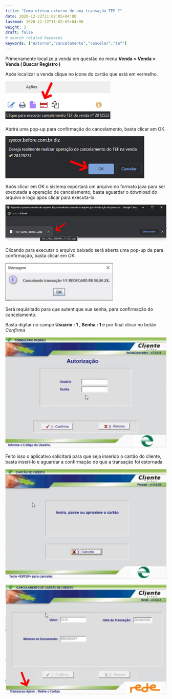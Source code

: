 ```yaml
---
title: "Como efetuo extorno de uma transação TEF ?"
date: 2020-12-22T11:02:05+04:00
lastmod: 2020-12-22T11:02:05+04:00
weight: 3
draft: false
# search related keywords
keywords: ["extorno","cancelamento","cancelar","tef"]
---
```


Primeiramente localize a venda em questão no menu __Venda > Venda > Venda ( Buscar Registro )__

Após localizar a venda clique no icone do cartão que está em vermelho.

![image example](cartaovermelho.png "Icone Cartao")

Abrirá uma pop-up para confirmação do cancelamento, basta clicar em OK.

![image example](guiacancel.png "Pop-up")

Após clicar em OK o sistema exportará um arquivo no formato java para ser executada a operação de cancelamento, basta aguardar o download do arquivo e logo após clicar para executa-lo.

![image example](arquivojava.png "Arquivo Java")

Clicando para executar o arquivo baixado será aberta uma pop-up de para confirmação, basta clicar em OK.

![image example](confirmacaocancel1.png "Pop-up senha")

Será requisitado para que autentique sua senha, para confirmação do cancelamento.

Basta digitar no campo __Usuário : 1__ , __Senha : 1__ e por final clicar no botão _Confirma_

![image example](autorizacao1.png "Senha para autenticar")

Feito isso o aplicativo solicitará para que seja inserido o cartão do cliente, basta inseri-lo e aguardar a confirmação de que a transação foi estornada.

![image example](insiracartao.png "Inserindo Cartao")

![image example](aprovada2.png "Transacao Aprovada")
